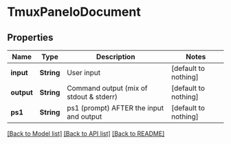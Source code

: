 # TmuxPaneIoDocument


## Properties
Name | Type | Description | Notes
------------ | ------------- | ------------- | -------------
**input** | **String** | User input | [default to nothing]
**output** | **String** | Command output (mix of stdout &amp; stderr) | [default to nothing]
**ps1** | **String** | ps1 (prompt) AFTER the input and output | [default to nothing]


[[Back to Model list]](../README.md#models) [[Back to API list]](../README.md#api-endpoints) [[Back to README]](../README.md)


